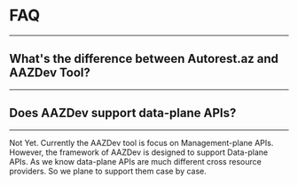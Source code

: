 # FAQ
---

## What's the difference between Autorest.az and AAZDev Tool?
---


## Does AAZDev support data-plane APIs?
---
Not Yet. Currently the AAZDev tool is focus on Management-plane APIs. However, the framework of AAZDev is designed to support Data-plane APIs. As we know data-plane APIs are much different cross resource providers. So we plane to support them case by case.


